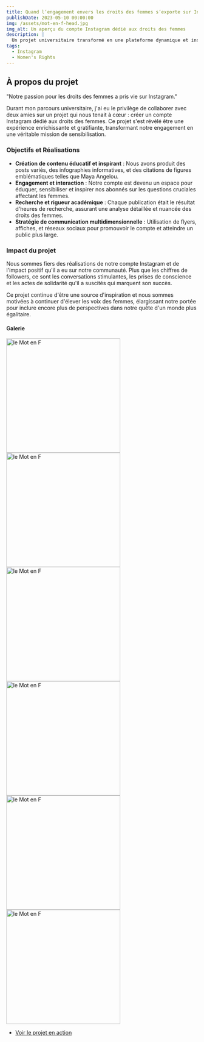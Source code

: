 ```yaml
---
title: Quand l’engagement envers les droits des femmes s’exporte sur Instagram
publishDate: 2023-05-10 00:00:00
img: /assets/mot-en-f-head.jpg
img_alt: Un aperçu du compte Instagram dédié aux droits des femmes
description: |
  Un projet universitaire transformé en une plateforme dynamique et inspirante sur Instagram, dédiée à la sensibilisation et à l'éducation sur les droits des femmes.
tags:
  - Instagram
  - Women's Rights
---
```


## À propos du projet

"Notre passion pour les droits des femmes a pris vie sur Instagram."

Durant mon parcours universitaire, j'ai eu le privilège de collaborer avec deux amies sur un projet qui nous tenait à cœur : créer un compte Instagram dédié aux droits des femmes. Ce projet s'est révélé être une expérience enrichissante et gratifiante, transformant notre engagement en une véritable mission de sensibilisation.

### Objectifs et Réalisations

- **Création de contenu éducatif et inspirant** : Nous avons produit des posts variés, des infographies informatives, et des citations de figures emblématiques telles que Maya Angelou.
- **Engagement et interaction** : Notre compte est devenu un espace pour éduquer, sensibiliser et inspirer nos abonnés sur les questions cruciales affectant les femmes.
- **Recherche et rigueur académique** : Chaque publication était le résultat d'heures de recherche, assurant une analyse détaillée et nuancée des droits des femmes.
- **Stratégie de communication multidimensionnelle** : Utilisation de flyers, affiches, et réseaux sociaux pour promouvoir le compte et atteindre un public plus large.

### Impact du projet

Nous sommes fiers des réalisations de notre compte Instagram et de l'impact positif qu'il a eu sur notre communauté. Plus que les chiffres de followers, ce sont les conversations stimulantes, les prises de conscience et les actes de solidarité qu'il a suscités qui marquent son succès.

Ce projet continue d'être une source d'inspiration et nous sommes motivées à continuer d'élever les voix des femmes, élargissant notre portée pour inclure encore plus de perspectives dans notre quête d'un monde plus égalitaire.

#### Galerie

<img src="/assets/mot-en-f-1.jpg" alt="le Mot en F" width="300" />
<img src="/assets/mot-en-f-2.jpg" alt="le Mot en F" width="300" />
<img src="/assets/mot-en-f-3.jpg" alt="le Mot en F" width="300" />
<img src="/assets/mot-en-f-4.jpg" alt="le Mot en F" width="300" />
<img src="/assets/mot-en-f-5.jpg" alt="le Mot en F" width="300" />
<img src="/assets/mot-en-f-6.jpg" alt="le Mot en F" width="300" />

- [Voir le projet en action](https://www.instagram.com/le.mot.en.f/)
